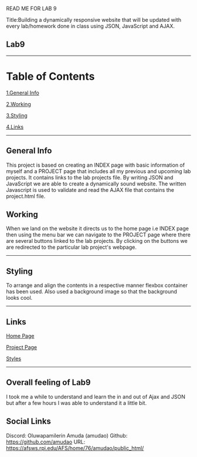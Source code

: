 
READ ME FOR LAB 9

Title:Building a dynamically responsive website that will be updated with every lab/homework done in class using JSON, JavaScript and AJAX.

## Lab9
***
# Table of Contents
[1.General Info](#general-info)

[2.Working](#working)

[3.Styling](#styling)

[4.Links](#links)
***
## General Info
This project is based on creating an INDEX page with basic information of myself and a PROJECT page that includes all my previous and upcoming lab projects. It contains links to the lab projects file. By writing JSON and JavaScript we are able to create a dynamically sound website. The written Javascript is used to validate and read the AJAX file that contains the project.html file.


## Working
When we land on the website it directs us to the home page i.e INDEX page then using the menu bar we can navigate to the PROJECT page where there are several buttons linked to the lab projects.
By clicking on the buttons we are redirected to the particular lab project's webpage.
***

## Styling
To arrange and align the contents in a respective manner flexbox container has been used. Also used a background image so that the background looks cool.
***

## Links
[Home Page](index.html)

[Project Page](project.html)

[Styles](styles.css)
***



## Overall feeling of Lab9
I took me a while to understand and learn the in and out of Ajax and JSON but after a few hours I was able to understand it a little bit.



 ## Social Links

 Discord: Oluwapamilerin Amuda (amudao)
 Github: https://github.com/amudao
 URL: https://afsws.rpi.edu/AFS/home/76/amudao/public_html/



